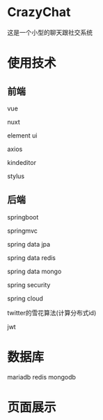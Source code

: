 # CrazyChat
这是一个小型的聊天跟社交系统

# 使用技术
## 前端
vue

nuxt

element ui

axios

kindeditor

stylus
## 后端
springboot

springmvc

spring data jpa

spring data redis

spring data mongo

spring security

spring cloud

twitter的雪花算法(计算分布式id)

jwt
# 数据库
mariadb   redis    mongodb
# 页面展示


